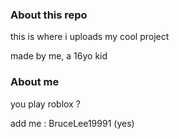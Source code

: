 ### About this repo


this is where i uploads my cool project 

made by me, a 16yo kid


### About me


you play roblox ?

add me : BruceLee19991 (yes)
